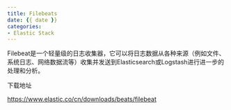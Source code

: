 ```yaml
---
title: Filebeats
date: {{ date }}
categories:
- Elastic Stack
---
```


Filebeat是一个轻量级的日志收集器，它可以将日志数据从各种来源（例如文件、系统日志、网络数据流等）收集并发送到Elasticsearch或Logstash进行进一步的处理和分析。

下载地址

https://www.elastic.co/cn/downloads/beats/filebeat